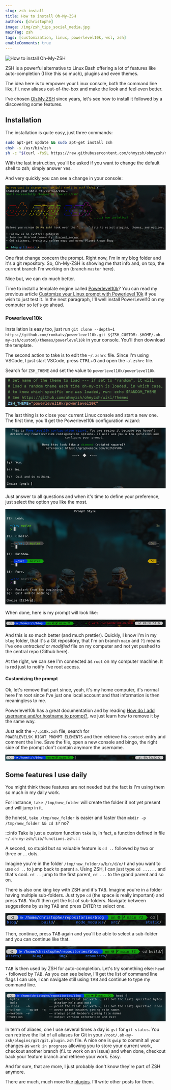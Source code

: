 ```yaml
---
slug: zsh-install
title: How to install Oh-My-ZSH
authors: [christophe]
image: /img/zsh_tips_social_media.jpg
mainTag: zsh
tags: [customization, linux, powerlevel10k, wsl, zsh]
enableComments: true
---
```

![How to install Oh-My-ZSH](/img/zsh_tips_banner.jpg)

ZSH is a powerful alternative to Linux Bash offering a lot of features like auto-completion (I like this so much), plugins and even themes.

The idea here is to empower your Linux console, both the command line like, f.i. new aliases out-of-the-box and make the look and feel even better.

I've chosen [Oh My ZSH](https://ohmyz.sh/) since years, let's see how to install it followed by a discovering some features.

<!-- truncate -->

## Installation

The installation is quite easy, just three commands:

```bash
sudo apt-get update && sudo apt-get install zsh
chsh -s /usr/bin/zsh
sh -c "$(curl -fsSL https://raw.githubusercontent.com/ohmyzsh/ohmyzsh/master/tools/install.sh)"
```

With the last instruction, you'll be asked if you want to change the default shell to zsh; simply answer `Y`es.

And very quickly you can see a change in your console:

![ZSH has been installed](./images/zsh_install.png)

One first change concern the prompt. Right now, I'm in my blog folder and it's a git repository. So, Oh-My-ZSH is showing me that info and, on top, the current branch I'm working on (branch `master` here).

Nice but, we can do much better.

Time to install a template engine called [Powerlevel10k](https://github.com/romkatv/powerlevel10k)? You can read my previous article [Customize your Linux prompt with Powerlevel 10k](/blog/powerlevel10k_sandbox) if you wish to just test it. In the next paragraph, I'll well install PowerLevel10 on my computer so let's go ahead.

### Powerlevel10k

Installation is easy too, just run `git clone --depth=1 https://github.com/romkatv/powerlevel10k.git ${ZSH_CUSTOM:-$HOME/.oh-my-zsh/custom}/themes/powerlevel10k` in your console. You'll then download the template.

The second action to take is to edit the `~/.zshrc` file. Since I'm using VSCode, I just start VSCode, press <kbd>CTRL</kbd>+<kbd>O</kbd> and open the `~/.zshrc` file.

Search for `ZSH_THEME` and set the value to `powerlevel10k/powerlevel10k`.

![ZSH theme](./images/zsh_theme.png)

The last thing is to close your current Linux console and start a new one. The first time, you'll get the Powerlevel10k configuration wizard:

![ZSH configuration](./images/zsh_configuration.png)

Just answer to all questions and when it's time to define your preference, just select the option you like the most.

![ZSH - Set your preferences](./images/zsh_preferences.png)

When done, here is my prompt will look like:

![Powerlevel10k - New prompt](./images/powerlevel10k_prompt.png)

And this is so much better (and much prettier). Quickly, I know I'm in my `blog` folder, that it's a Git repository, that I'm on branch `main` and `?1` means I've one *untracked* or *modified* file on my computer and not yet pushed to the central repo (Github here).

At the right, we can see I'm connected as `root` on my computer machine. It is red just to notify I've root access.

#### Customizing the prompt

Ok, let's remove that part since, yeah, it's my home computer, it's normal here I'm root since I've just one local account and that information is then meaningless to me.

Powerlevel10k has a great documentation and by reading [How do I add username and/or hostname to prompt?](https://github.com/romkatv/powerlevel10k?tab=readme-ov-file#how-do-i-add-username-andor-hostname-to-prompt), we just learn how to remove it by the same way.

Just edit the `~/.p10k.zsh` file, search for `POWERLEVEL9K_RIGHT_PROMPT_ELEMENTS` and then retrieve his `context` entry and comment the line. Save the file, open a new console and bingo, the right side of the prompt don't contain anymore the username.

![Powerlevel10k - Prompt without username](./images/powerlevel10k_prompt_no_user.png)

## Some features I use daily

You might think these features are not needed but the fact is I'm using them so much in my daily work.

For instance, `take /tmp/new_folder` will create the folder if not yet present and will jump in it.

Be honest, `take /tmp/new_folder` is easier and faster than `mkdir -p /tmp/new_folder && cd $?` no?

:::info Take is just a custom function
`take` is, in fact, a function defined in file `~/.oh-my-zsh/lib/functions.zsh`.
:::

A second, so stupid but so valuable feature is `cd ..` followed by two or three or ... dots.

Imagine you're in the folder `/tmp/new_folder/a/b/c/d/e/f` and you want to use `cd ..` to jump back to parent `a`. Using ZSH, I can just type `cd ......` and that's cool. `cd ..` jump to the first parent, `cd ...` to the grand parent and so on.

There is also one king key with ZSH and it's <kbd>TAB</kbd>. Imagine you're in a folder having multiple sub-folders. Just type `cd` (the space is really important) and press <kbd>TAB</kbd>. You'll then get the list of sub-folders. Navigate between suggestions by using <kbd>TAB</kbd> and press <kbd>ENTER</kbd> to select one.

![ZSH - CD with tab](./images/zsh_cd.png)

Then, continue, press <kbd>TAB</kbd> again and you'll be able to select a sub-folder and you can continue like that.

![ZSH - CD with tab](./images/zsh_cd_again.png)

<kbd>TAB</kbd> is then used by ZSH for auto-completion. Let's try something else: `head -` followed by <kbd>TAB</kbd>. As you can see below, I'll get the list of command line flags I can use, I can navigate still using <kbd>TAB</kbd> and continue to type my command line.

![ZSH - head command auto-completion](./images/zsh_head_autocompletion.png)

In term of aliases, one I use several times a day is `gst` for `git status`. You can retrieve the list of all aliases for Git in your `/root/.oh-my-zsh/plugins/git/git.plugin.zsh` file. A nice one is `gwip` to commit all your changes as `work in progress` allowing you to store your current work, checkout another branch (f.i. to work on an issue) and when done, checkout back your feature branch and retrieve your work. Easy.

And for sure, that are more, I just probably don't know they're part of ZSH anymore.

There are much, much more like [plugins](/blog/tags/zsh). I'll write other posts for them.
